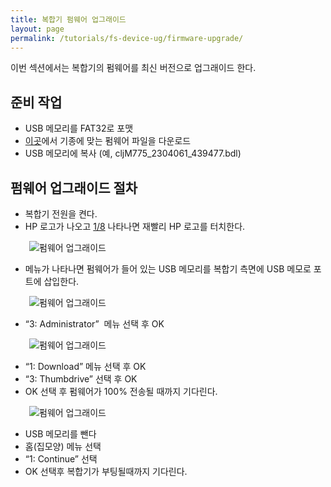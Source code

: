 ```yaml
---
title: 복합기 펌웨어 업그래이드
layout: page
permalink: /tutorials/fs-device-ug/firmware-upgrade/
---
```

이번 섹션에서는 복합기의 펌웨어를 최신 버전으로 업그래이드 한다.

## 준비 작업

  * USB 메모리를 FAT32로 포맷
  * [이곳](http://hp.com/go/futuresmart)에서 기종에 맞는 펌웨어 파일을 다운로드
  * USB 메모리에 복사 (예, cljM775\_2304061\_439477.bdl)

## 펌웨어 업그래이드 절차

  * 복합기 전원을 켠다.
  * HP 로고가 나오고 <span style="text-decoration: underline;">1/8</span> 나타나면 재빨리 HP 로고를 터치한다.

<p style="padding-left: 30px;">
  <img class="alignnone size-full wp-image-915" src="http://i0.wp.com/hpidemo.net/wp-content/uploads/2016/04/fw_upgrade_01.jpg?fit=615%2C463" alt="펌웨어 업그래이드" srcset="http://i0.wp.com/hpidemo.net/wp-content/uploads/2016/04/fw_upgrade_01.jpg?w=615 615w, http://i0.wp.com/hpidemo.net/wp-content/uploads/2016/04/fw_upgrade_01.jpg?resize=300%2C226 300w" sizes="(max-width: 615px) 100vw, 615px" data-recalc-dims="1" />
</p>

  * 메뉴가 나타나면 펌웨어가 들어 있는 USB 메모리를 복합기 측면에 USB 메모로 포트에 삽입한다.

<p style="padding-left: 30px;">
  <img class="alignnone size-full wp-image-916" src="http://i2.wp.com/hpidemo.net/wp-content/uploads/2016/04/fw_upgrade_02.jpg?fit=607%2C455" alt="펌웨어 업그래이드" srcset="http://i2.wp.com/hpidemo.net/wp-content/uploads/2016/04/fw_upgrade_02.jpg?w=607 607w, http://i2.wp.com/hpidemo.net/wp-content/uploads/2016/04/fw_upgrade_02.jpg?resize=300%2C225 300w" sizes="(max-width: 607px) 100vw, 607px" data-recalc-dims="1" />
</p>

  * &#8220;3: Administrator&#8221;  메뉴 선택 후 OK

<p style="padding-left: 30px;">
  <img class="alignnone size-full wp-image-917" src="http://i2.wp.com/hpidemo.net/wp-content/uploads/2016/04/fw_upgrade_03.jpg?fit=592%2C444" alt="펌웨어 업그래이드" srcset="http://i2.wp.com/hpidemo.net/wp-content/uploads/2016/04/fw_upgrade_03.jpg?w=592 592w, http://i2.wp.com/hpidemo.net/wp-content/uploads/2016/04/fw_upgrade_03.jpg?resize=300%2C225 300w" sizes="(max-width: 592px) 100vw, 592px" data-recalc-dims="1" />
</p>

  * &#8220;1: Download&#8221; 메뉴 선택 후 OK
  * &#8220;3: Thumbdrive&#8221; 선택 후 OK
  * OK 선택 후 펌웨어가 100% 전송될 때까지 기다린다.

<p style="padding-left: 30px;">
  <img class="alignnone size-full wp-image-918" src="http://i0.wp.com/hpidemo.net/wp-content/uploads/2016/04/fw_upgrade_04.jpg?fit=597%2C449" alt="펌웨어 업그래이드" srcset="http://i0.wp.com/hpidemo.net/wp-content/uploads/2016/04/fw_upgrade_04.jpg?w=597 597w, http://i0.wp.com/hpidemo.net/wp-content/uploads/2016/04/fw_upgrade_04.jpg?resize=300%2C226 300w" sizes="(max-width: 597px) 100vw, 597px" data-recalc-dims="1" />
</p>

  * USB 메모리를 뺀다
  * 홈(집모양) 메뉴 선택
  * &#8220;1: Continue&#8221; 선택
  * OK 선택후 복합기가 부팅될때까지 기다린다.